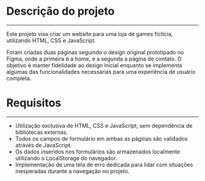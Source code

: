 # Descrição do projeto
---
Este projeto visa criar um website para uma loja de games fictícia, utilizando HTML, CSS e JavaScript.

Foram criadas duas páginas seguindo o design original prototipado no Figma, onde a primeira é a home, e a segunda a página de contato. O objetivo é manter fidelidade ao design inicial enquanto se implementa algumas das funcionalidades necessárias para uma experiência de usuário completa.

# Requisitos 
---
- Utilização exclusiva de HTML, CSS e JavaScript, sem dependência de bibliotecas externas.
- Todos os campos de formulário em ambas as páginas são validados através de JavaScript.
- Os dados inseridos nos formulários são armazenados localmente utilizando o LocalStorage do navegador.
- Implementação de uma tela de erro dedicada para lidar com situações inesperadas durante a navegação no projeto.
